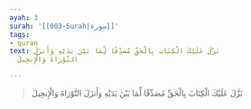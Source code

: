 ```yaml
---
ayah: 3
surah: '[[003-Surah|سورة]]'
tags:
- quran
text: نَزَّلَ عَلَيْكَ الْكِتَابَ بِالْحَقِّ مُصَدِّقًا لِّمَا بَيْنَ يَدَيْهِ وَأَنزَلَ
  التَّوْرَاةَ وَالْإِنجِيلَ

---
```

> نَزَّلَ عَلَيْكَ الْكِتَابَ بِالْحَقِّ مُصَدِّقًا لِّمَا بَيْنَ يَدَيْهِ وَأَنزَلَ التَّوْرَاةَ وَالْإِنجِيلَ
